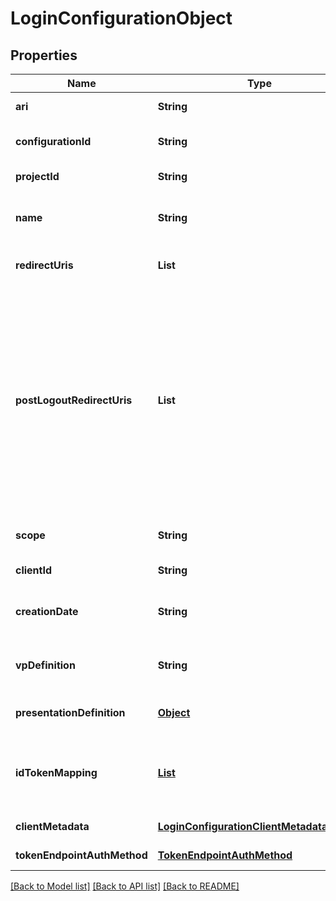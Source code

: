 # LoginConfigurationObject

## Properties

| Name                        | Type                                                                                    | Description                                                                                                                                                                                                     | Notes                        |
| --------------------------- | --------------------------------------------------------------------------------------- | --------------------------------------------------------------------------------------------------------------------------------------------------------------------------------------------------------------- | ---------------------------- |
| **ari**                     | **String**                                                                              | Configuration ari                                                                                                                                                                                               | [default to null]            |
| **configurationId**         | **String**                                                                              | Configuration id                                                                                                                                                                                                | [optional] [default to null] |
| **projectId**               | **String**                                                                              | Project id                                                                                                                                                                                                      | [default to null]            |
| **name**                    | **String**                                                                              | User defined login configuration name                                                                                                                                                                           | [default to null]            |
| **redirectUris**            | **List**                                                                                | OAuth 2.0 Redirect URIs                                                                                                                                                                                         | [optional] [default to null] |
| **postLogoutRedirectUris**  | **List**                                                                                | Post Logout Redirect URIs, Used to redirect the user&#39;s browser to a specified URL after the logout process is complete. Must match the domain, port, scheme of at least one of the registered redirect URIs | [optional] [default to null] |
| **scope**                   | **String**                                                                              | OAuth 2.0 Client Scope                                                                                                                                                                                          | [optional] [default to null] |
| **clientId**                | **String**                                                                              | OAuth 2.0 Client ID                                                                                                                                                                                             | [default to null]            |
| **creationDate**            | **String**                                                                              | OAuth 2.0 Client Creation Date                                                                                                                                                                                  | [default to null]            |
| **vpDefinition**            | **String**                                                                              | VP definition in JSON stringify format                                                                                                                                                                          | [default to null]            |
| **presentationDefinition**  | [**Object**](.md)                                                                       | Presentation Definition                                                                                                                                                                                         | [optional] [default to null] |
| **idTokenMapping**          | [**List**](IdTokenMappingItem.md)                                                       | Fields name/path mapping between the vp_token and the id_token                                                                                                                                                  | [default to null]            |
| **clientMetadata**          | [**LoginConfigurationClientMetadataOutput**](LoginConfigurationClientMetadataOutput.md) |                                                                                                                                                                                                                 | [default to null]            |
| **tokenEndpointAuthMethod** | [**TokenEndpointAuthMethod**](TokenEndpointAuthMethod.md)                               |                                                                                                                                                                                                                 | [default to null]            |

[[Back to Model list]](../README.md#documentation-for-models) [[Back to API list]](../README.md#documentation-for-api-endpoints) [[Back to README]](../README.md)
